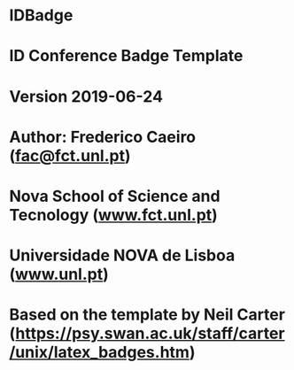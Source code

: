# IDBadge
# ID Conference Badge Template
#
# Version 2019-06-24
#
# Author: Frederico Caeiro (fac@fct.unl.pt)
# Nova School of Science and Tecnology (www.fct.unl.pt)
# Universidade NOVA de Lisboa (www.unl.pt)
#
# Based on the template by Neil Carter (https://psy.swan.ac.uk/staff/carter/unix/latex_badges.htm)
